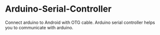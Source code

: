 # Arduino-Serial-Controller
Connect arduino to Android with OTG cable. Arduino serial controller helps you to communicate with arduino.
